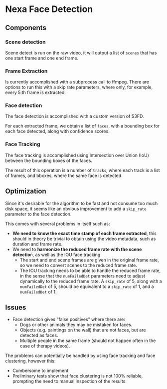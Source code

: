 
# Nexa Face Detection 

## Components 

### Scene detection

Scene detect is run on the raw video, it will output a list of `scenes` that has one start frame and one end frame.

### Frame Extraction

Is currently accomplished with a subprocess call to ffmpeg. There are options to run this with a skip rate parameters,
where only, for example, every 5:th frame is extracted.

### Face detection

The face detection is accomplished with a custom version of S3FD. 

For each extracted frame, we obtain a list of `faces`, with a bounding box for each face detected, along with confidence scores.

### Face Tracking 

The face tracking is accomplished using Intersection over Union (IoU) between the bounding boxes of the faces.

The result of this operation is a number of `tracks`, where each track is a list of frames, and bboxes, 
where the same face is detected.

## Optimization

Since it's desirable for the algorithm to be fast and not consume too much disk space, 
it seems like an obvious improvement to add a `skip_rate` parameter to the face detection.

This comes with several problems in itself such as: 

- **We need to know the exact time stamp of each frame extracted**, this should in theory be trivial to obtain using the video metadata, such as duration and frame rate.
- We need to **harmonize the reduced frame rate with the scene detectio**n, as well as the IOU face tracking.
  - The start and end scene frames are given in the original frame rate, so we need to convert scenes to the reduced frame rate.
  - The IOU tracking needs to be able to handle the reduced frame rate, in the sense that the `numFailedDet` parameters 
need to adjust dynamically to the reduced frame rate. A `skip_rate` of 5, along with a `numFailedDet` of 5, should be equivalent to a `skip_rate` of 1, and a `numFailedDet` of 1.

## Issues

- Face detection gives "false positives" where there are:
  - Dogs or other animals they may be mistaken for faces.
  - Objects (e.g. paintings on the wall) that are not faces, but are detected as faces.
  - Multiple people in the same frame (should not happen often in the case of therapy videos).

The problems can potentially be handled by using face tracking and face clustering, however this:

- Cumbersome to implement 
- Preliminary tests show that face clustering is not 100% reliable, prompting the need to manual inspection of the results.